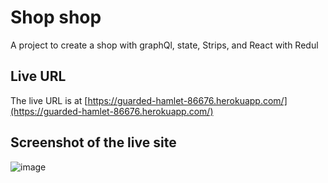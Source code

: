 # Shop shop
A project to create a shop with graphQl, state, Strips, and React with Redul

## Live URL
The live URL is at [https://guarded-hamlet-86676.herokuapp.com/](https://guarded-hamlet-86676.herokuapp.com/)

## Screenshot of the live site
![image](https://guarded-hamlet-86676.herokuapp.com/images/screenshot.png)